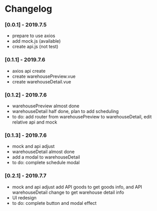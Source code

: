 # Changelog

### [0.0.1] - 2019.7.5
- prepare to use axios
- add mock.js (available)
- create api.js (not test)

### [0.1.1] - 2019.7.6
- axios api create
- create warehousePreview.vue
- create warehouseDetail.vue

### [0.1.2] - 2019.7.6
- warehousePreview almost done
- warehouseDetail half done, plan to add scheduling
- to do: add router from warehousePreview to warehouseDetail, edit relative api and mock

### [0.1.3] - 2019.7.6
- mock and api adjust
- warehouseDetail almost done 
- add a modal to warehouseDetail
- to do: complete schedule modal

### [0.2.1] - 2019.7.7
- mock and api adjust
add API goods to get goods info, and API warehouseDetail change to get warehouse detail info
- UI redesign
- to do: complete button and modal effect
